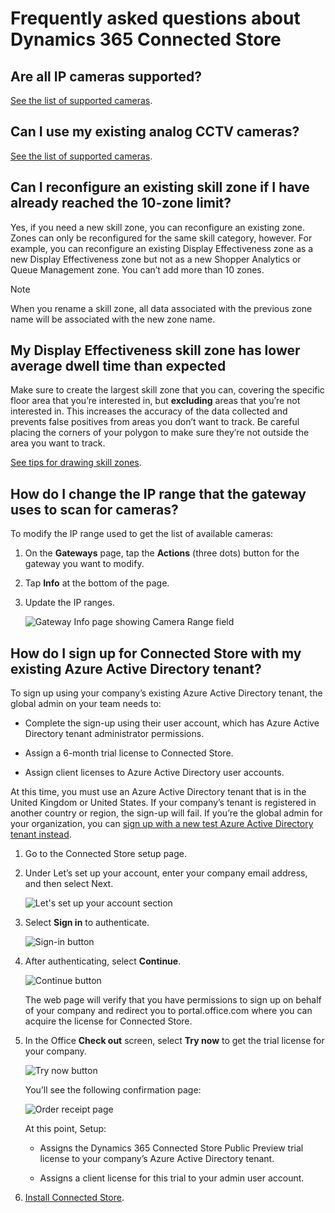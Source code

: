 

# Frequently asked questions about Dynamics 365 Connected Store

## Are all IP cameras supported?

[See the list of supported cameras](install-cameras.md#supported-cameras).

## Can I use my existing analog CCTV cameras?

[See the list of supported cameras](install-cameras.md#supported-cameras).

## Can I reconfigure an existing skill zone if I have already reached the 10-zone limit?

Yes, if you need a new skill zone, you can reconfigure an existing zone. Zones can only be reconfigured for the same skill category, however. For example, you can reconfigure an existing Display Effectiveness zone as a new Display Effectiveness zone but not as a new Shopper Analytics or Queue Management zone. You can’t add more than 10 zones. 

>[!NOTE]
>When you rename a skill zone, all data associated with the previous zone name will be associated with the new zone name. 

## My Display Effectiveness skill zone has lower average dwell time than expected

Make sure to create the largest skill zone that you can, covering the specific floor area that you’re interested in, but **excluding** areas that you’re not interested in. This increases the accuracy of the data collected and prevents false positives from areas you don’t want to track. Be careful placing the corners of your polygon to make sure they’re not outside the area you want to track. 

[See tips for drawing skill zones](mobile-app-add-camera-skill-zones.md#tips-for-drawing-skill-zones).

## How do I change the IP range that the gateway uses to scan for cameras?

To modify the IP range used to get the list of available cameras:

1. On the **Gateways** page, tap the **Actions** (three dots) button for the gateway you want to modify. 

2. Tap **Info** at the bottom of the page.

3. Update the IP ranges. 

    ![Gateway Info page showing Camera Range field](media/faq-ip-range.PNG "Gateway Info page showing Camera Range field")

## How do I sign up for Connected Store with my existing Azure Active Directory tenant? 

To sign up using your company’s existing Azure Active Directory tenant, the global admin on your team needs to:

- Complete the sign-up using their user account, which has Azure Active Directory tenant administrator permissions.

- Assign a 6-month trial license to Connected Store.

- Assign client licenses to Azure Active Directory user accounts.

At this time, you must use an Azure Active Directory tenant that is in the United Kingdom or United States. If your company’s tenant is registered in another country or region, the sign-up will fail. If you’re the global admin for your organization, you can [sign up with a new test Azure Active Directory tenant instead](admin-create-new-tenant.md). 

1. Go to the Connected Store setup page.

2. Under Let’s set up your account, enter your company email address, and then select Next.

   ![Let's set up your account section](media/faq-setup-account.PNG "Let's set up your account section")

3. Select **Sign in** to authenticate.

   ![Sign-in button](media/faq-sign-in.PNG "Sign-in button")

4. After authenticating, select **Continue**.

   ![Continue button](media/faq-continue.PNG "Continue button")
    
    The web page will verify that you have permissions to sign up on behalf of your company and redirect you to portal.office.com where you can acquire the license for Connected Store.
    
5. In the Office **Check out** screen, select **Try now** to get the trial license for your company.

    ![Try now button](media/faq-check-out.PNG "Try now button")
    
    You’ll see the following confirmation page:    
    
    ![Order receipt page](media/faq-order-receipt.PNG "Order receipt page")

    At this point, Setup:
    
    - Assigns the Dynamics 365 Connected Store Public Preview trial license to your company’s Azure Active Directory tenant.
    
    - Assigns a client license for this trial to your admin user account.

6. [Install Connected Store](admin-install-web-app.md). 
